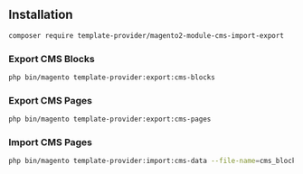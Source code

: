 ## Installation

```bash
composer require template-provider/magento2-module-cms-import-export
```

### Export CMS Blocks

```bash
php bin/magento template-provider:export:cms-blocks
```
 
### Export CMS Pages

```bash
php bin/magento template-provider:export:cms-pages
```
 
### Import CMS Pages

```bash
php bin/magento template-provider:import:cms-data --file-name=cms_blocks.zip --cms-mode=update --media-mode=update
```


